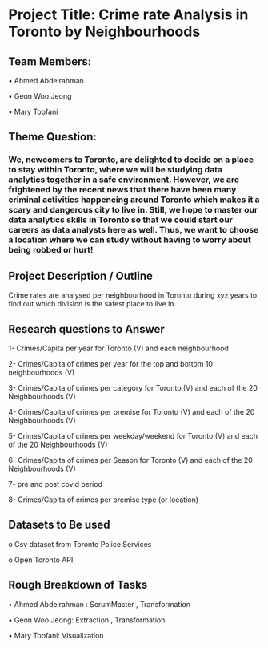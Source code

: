 
# Project Title: Crime rate Analysis in Toronto by Neighbourhoods 

## Team Members:

•	Ahmed Abdelrahman

•	Geon Woo Jeong

•	Mary Toofani

## Theme Question: 

### We, newcomers to Toronto, are delighted to decide on a place to stay within Toronto, where we will be studying data analytics together in a safe environment. However, we are frightened by the recent news that there have been many criminal activities happeneing around Toronto which makes it a scary and dangerous city to live in. Still, we hope to master our data analytics skills in Toronto so that we could start our careers as data analysts here as well. Thus, we want to choose a location where we can study without having to worry about being robbed or hurt! 

##	Project Description / Outline

Crime rates are analysed per neighbourhood in Toronto during xyz years to find out which division is the safest place to live in. 

## Research questions to Answer

1- Crimes/Capita per year for Toronto (V) and each neighbourhood

2- Crimes/Capita of crimes per year for the top and bottom 10 neighbourhoods (V)

3- Crimes/Capita of crimes per category for Toronto (V) and each of the 20 Neighbourhoods (V)

4- Crimes/Capita of crimes per premise for Toronto (V) and each of the 20 Neighbourhoods (V)

5- Crimes/Capita of crimes per weekday/weekend for Toronto (V) and each of the 20 Neighbourhoods (V)

6- Crimes/Capita of crimes per Season for Toronto (V) and each of the 20 Neighbourhoods (V)

7- pre and post covid period

8- Crimes/Capita of crimes per premise type (or location)


##	Datasets to Be used

o	Csv dataset from Toronto Police Services

o	Open Toronto API

## Rough Breakdown of Tasks

•	Ahmed Abdelrahman : ScrumMaster , Transformation

•	Geon Woo Jeong: Extraction , Transformation

•	Mary Toofani: Visualization


